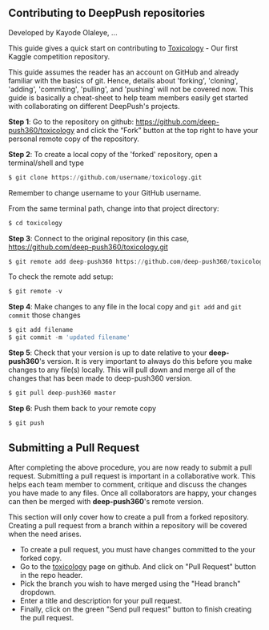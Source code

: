 
## Contributing to DeepPush repositories
Developed by Kayode Olaleye, ...

This guide gives a quick start on contributing to [Toxicology](https://github.com/deep-push360/toxicology) - Our first Kaggle competition repository.

This guide assumes the reader has an account on GitHub and already familiar with the basics of git. Hence, details about 'forking', 'cloning', 'adding', 'commiting', 'pulling', and 'pushing' will not be covered now. This guide is basically a cheat-sheet to help team members easily get started with collaborating on different DeepPush's projects.

**Step 1**: Go to the repository on github: https://github.com/deep-push360/toxicology and click the “Fork” button at the top right to have your personal remote copy of the repository.

**Step 2**: To create a local copy of the 'forked' repository, open a terminal/shell and type



```python
$ git clone https://github.com/username/toxicology.git 
```

Remember to change username to your GitHub username.

From the same terminal path, change into that project directory:


```python
$ cd toxicology
```

**Step 3**: Connect to the original repository (in this case, https://github.com/deep-push360/toxicology.git 


```python
$ git remote add deep-push360 https://github.com/deep-push360/toxicology.git 
```

To check the remote add setup:


```python
$ git remote -v
```

**Step 4**: Make changes to any file in the local copy and `git add` and `git commit` those changes


```python
$ git add filename
$ git commit -m 'updated filename'
```

**Step 5**: Check that your version is up to date relative to your **deep-push360**'s version. It is very important to always do this before you make changes to any file(s) locally. This will pull down and merge all of the changes that has been made to deep-push360 version.


```python
$ git pull deep-push360 master
```

**Step 6**: Push them back to your remote copy


```python
$ git push
```


## Submitting a Pull Request

After completing the above procedure, you are now ready to submit a pull request. Submitting a pull request is important in a collaborative work. This helps each team member to comment, critique and discuss the changes you have made to any files. Once all collaborators are happy, your changes can then be merged with **deep-push360**'s remote version.

This section will only cover how to create a pull from a forked repository. Creating a pull request from a branch within a repository will be covered when the need arises.

- To create a pull request, you must have changes committed to the your forked copy.
- Go to the [toxicology](https://github.com/deep-push360/toxicology) page on github. And click on "Pull Request" button in the repo header.
- Pick the branch you wish to have merged using the "Head branch" dropdown.
- Enter a title and description for your pull request.
- Finally, click on the green "Send pull request" button to finish creating the pull request.


```python

```
